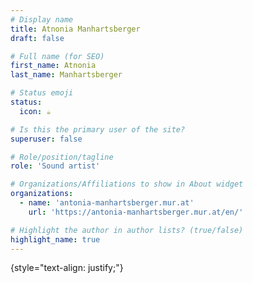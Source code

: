 ```yaml
---
# Display name
title: Atnonia Manhartsberger
draft: false

# Full name (for SEO)
first_name: Atnonia
last_name: Manhartsberger

# Status emoji
status:
  icon: ☕️

# Is this the primary user of the site?
superuser: false

# Role/position/tagline
role: 'Sound artist'

# Organizations/Affiliations to show in About widget
organizations:
  - name: 'antonia-manhartsberger.mur.at'
    url: 'https://antonia-manhartsberger.mur.at/en/'

# Highlight the author in author lists? (true/false)
highlight_name: true
---
```


{style="text-align: justify;"}

<!--

# Short bio (displayed in user profile at end of posts)
bio: This is my short bio.

# Interests to show in About widget
interests:
  - design research 
  - prototyping
  - real-time spatial media 

# Education to show in About widget
education:
  courses:
    - course: Doctorate of Arts
      institution: Aalto University
      year: 2024 (expected)
    - course: Computer Music (non-degree)
      institution: IEM, KU Graz
      year: 2018-2019
    - course: Master of Advanced Studies (MAS) in Architecture and Information
      institution: ETH Zurich
      year: 2014    
    - course: Dipl.-Ing Architect
      institution: NTU-Athens
      year: 2012


# Social/Academic Networking
# For available icons, see: https://wowchemy.com/docs/getting-started/page-builder/#icons
#   For an email link, use "fas" icon pack, "envelope" icon, and a link in the
#   form "mailto:your-email@example.com" or "/#contact" for contact widget.
social:
  - icon: envelope
    icon_pack: fas
    link: '/#contact'
  - icon: twitter
    icon_pack: fab
    link: https://twitter.com/GeorgeCushen
    label: Follow me on Twitter
    display:
      header: true
  - icon: graduation-cap # Alternatively, use `google-scholar` icon from `ai` icon pack
    icon_pack: fas
    link: https://scholar.google.co.uk/citations?user=sIwtMXoAAAAJ
  - icon: github
    icon_pack: fab
    link: https://github.com/cmiltiadis
  - icon: linkedin
    icon_pack: fab
    link: https://www.linkedin.com/
  # Link to a PDF of your resume/CV.
  # To use: copy your resume to `static/uploads/resume.pdf`, enable `ai` icons in `params.yaml`,
  # and uncomment the lines below.
  - icon: cv
    icon_pack: ai
    link: uploads/resume.pdf


# Enter email to display Gravatar (if Gravatar enabled in Config)
email: 'c.miltiadis@gmail.com'
-->